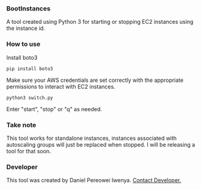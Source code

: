 ### BootInstances
A tool created using Python 3 for starting or stopping EC2 instances using the instance id. 

### How to use

Install boto3
```
pip install boto3
```
Make sure your AWS credentials are set correctly with the appropriate permissions to interact with EC2 instances.

```
python3 switch.py
```
Enter "start", "stop" or "q" as needed.

### Take note

This tool works for standalone instances, instances associated with autoscaling groups will just be replaced when stopped. I will be releasing a tool for that soon.

### Developer
This tool was created by Daniel Pereowei Iwenya. <a href="mailto:iwenyadaniel12@gmail.com">Contact Developer.</a>
